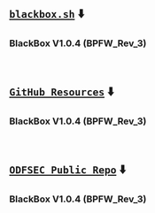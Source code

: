 ## [`blackbox.sh`](BlackBox.proj/blackbox.sh) ⬇️

### BlackBox V1.0.4 (BPFW_Rev_3)

<br>

## [`GitHub Resources`](https://github.com/odf-community/BlackBox) ⬇️

### BlackBox V1.0.4 (BPFW_Rev_3)

<br>

## [`ODFSEC Public Repo`](https://server.odfsec.org/ukndev/repo/database/blackbox/db_data.zip) ⬇️

### BlackBox V1.0.4 (BPFW_Rev_3)

<br>